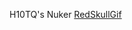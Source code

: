 H10TQ's Nuker  [RedSkullGif](https://images.steamusercontent.com/ugc/920295979161635273/90FD24708A385EF1C9885BBB1EFA3066BA6E8EC1/?imw=637&imh=358&ima=fit&impolicy=Letterbox&imcolor=%23000000&letterbox=true)
